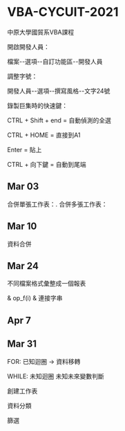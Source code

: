 # VBA-CYCUIT-2021
中原大學國貿系VBA課程



開啟開發人員：

檔案--選項--自訂功能區--開發人員

調整字號：

開發人員--選項--撰寫風格--文字24號

錄製巨集時的快速鍵：

CTRL + Shift + end = 自動偵測的全選

CTRL + HOME = 直接到A1

Enter = 貼上

CTRL + 向下鍵 = 自動到尾端

## **Mar 03**
合併單張工作表：.
合併多張工作表：


## **Mar 10**
資料合併

## **Mar 24**
不同檔案格式彙整成一個報表

& op_f(i) & 連接字串

## **Apr 7**


## **Mar 31**
FOR: 已知迴圈 -> 資料移轉

WHILE: 未知迴圈 未知未來變數判斷

創建工作表

資料分類

篩選

